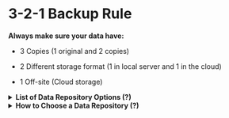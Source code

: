 # 3-2-1 Backup Rule

<b> Always make sure your data have: </b> 

  - 3 Copies (1 original and 2 copies)
  
  - 2 Different storage format (1 in local server and 1 in the cloud)

  - 1 Off-site (Cloud storage)

<details>
  <summary> <b>List of Data Repository Options (?) </b> </summary>

  
</details>

<details>
  <summary> <b>How to Choose a Data Repository (?) </b> </summary>

  
</details>
